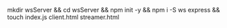mkdir wsServer && cd wsServer && npm init -y && npm i -S ws express && touch index.js client.html streamer.html
